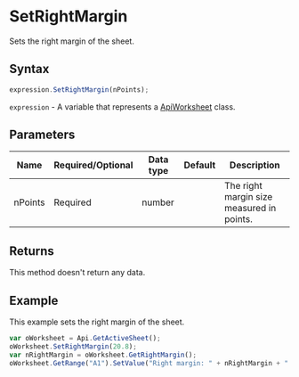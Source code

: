 # SetRightMargin

Sets the right margin of the sheet.

## Syntax

```javascript
expression.SetRightMargin(nPoints);
```

`expression` - A variable that represents a [ApiWorksheet](../ApiWorksheet.md) class.

## Parameters

| **Name** | **Required/Optional** | **Data type** | **Default** | **Description** |
| ------------- | ------------- | ------------- | ------------- | ------------- |
| nPoints | Required | number |  | The right margin size measured in points. |

## Returns

This method doesn't return any data.

## Example

This example sets the right margin of the sheet.

```javascript
var oWorksheet = Api.GetActiveSheet();
oWorksheet.SetRightMargin(20.8);
var nRightMargin = oWorksheet.GetRightMargin();
oWorksheet.GetRange("A1").SetValue("Right margin: " + nRightMargin + " mm");
```
